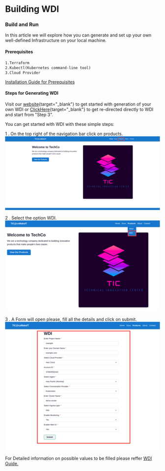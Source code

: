 # Building WDI

### Build and Run
In this article we will explore how you can generate and set up your own well-defined Infrastructure on your local machine.
#### Prerequisites
    1.Terraform
    2.Kubectl(Kubernetes command-line tool) 
    3.Cloud Provider
    
[Installation Guide for Prerequisites](https://comakeit-tic.github.io/Documentation/WDI/2Prerequisites/)
#### Steps for Generating WDI
Visit our [website](http://wda-ui.s3-website.ap-south-1.amazonaws.com){target="_blank"} to get started with generation of your own WDI or [ClickHere](http://wda-ui.s3-website.ap-south-1.amazonaws.com/wdi){target="_blank"} to get re-directed directly to WDI and start from "Step 3".

You can get started with WDI with these simple steps:

1 . On the top right of the navigation bar click on products.
<a href="/Images/wda1.png" target="_blank"><img src="/Images/wda1.png" alt="Image"></a>

2 . Select the option WDI.
<a href="/Images/wdi1.png" target="_blank"><img src="/Images/wdi1.png" alt="Image"></a>

3 . A Form will open please, fill all the details and click on submit.
<a href="/Images/wdi2.png" target="_blank"><img src="/Images/wdi2.png" alt="Image"></a>

For Detailed information on possible values to be filled please reffer [WDI Guide.](https://comakeit-tic.github.io/Documentation/WDI/1WDI/)

